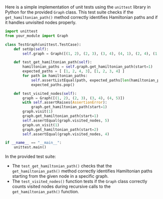  Here is a simple implementation of unit tests using the `unittest` library in Python for the provided `Graph` class. This test suite checks if the `get_hamiltonian_path()` method correctly identifies Hamiltonian paths and if it handles unvisited nodes properly.

```python
import unittest
from your_module import Graph

class TestGraph(unittest.TestCase):
    def setUp(self):
        self.graph = Graph([(1, 2), (2, 3), (3, 4), (4, 1), (2, 4), (1, 3)])

    def test_get_hamiltonian_path(self):
        hamiltonian_paths = self.graph.get_hamiltonian_path(start=1)
        expected_paths = [ [1, 2, 4, 3], [1, 2, 3, 4] ]
        for path in hamiltonian_paths:
            self.assertListEqual(path, expected_paths[len(hamiltonian_paths) - 1])
            expected_paths.pop()

    def test_visited_nodes(self):
        graph = Graph([(1, 2), (2, 3), (3, 4), (4, 5)])
        with self.assertRaises(AssertionError):
            graph.get_hamiltonian_path(start=1)
        graph.visit(1)
        graph.get_hamiltonian_path(start=1)
        self.assertEqual(graph.visited_nodes, 5)
        graph.un_visit(1)
        graph.get_hamiltonian_path(start=2)
        self.assertEqual(graph.visited_nodes, 4)

if __name__ == "__main__":
    unittest.main()
```

In the provided test suite:

- The `test_get_hamiltonian_path()` checks that the `get_hamiltonian_path()` method correctly identifies Hamiltonian paths starting from the given node in a specific graph.
- The `test_visited_nodes()` function tests if the `Graph` class correctly counts visited nodes during recursive calls to the `get_hamiltonian_path()` function.
